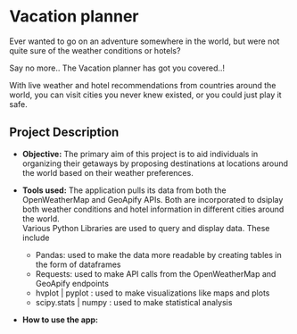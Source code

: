 # Vacation planner
Ever wanted to go on an adventure somewhere in the world, but were not quite sure of the weather conditions or hotels? 
<p> Say no more.. The Vacation planner has got you covered..!
<p> With live weather and hotel recommendations from countries around the world, you can visit cities you never knew existed, or you could just play it safe.

## Project Description
- **Objective:** The primary aim of this project is to aid individuals in organizing their getaways by proposing destinations at locations around the world based on their weather preferences.

- **Tools used:** The application pulls its data from both the OpenWeatherMap and GeoApify APIs. Both are incorporated to dsiplay both weather conditions and hotel information in different cities around the world. <br>
Various Python Libraries are used to query and display data. These include 
    - Pandas: used to make the data more readable by creating tables in the form of dataframes
    - Requests: used to make API calls from the OpenWeatherMap and GeoApify endpoints
    - hvplot | pyplot : used to make visualizations like maps and plots
    - scipy.stats | numpy : used to make statistical analysis 

- **How to use the app:**
